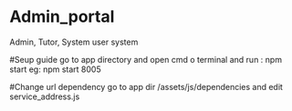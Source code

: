 # Admin_portal
Admin, Tutor, System user system

#Seup guide
go to app directory and open cmd o terminal and run : npm start <port id>
eg: npm start 8005

#Change url dependency
go to app dir /assets/js/dependencies and edit service_address.js


